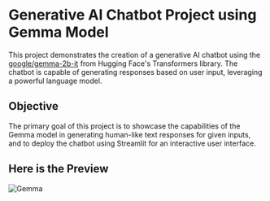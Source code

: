 # Generative AI Chatbot Project using Gemma Model

This project demonstrates the creation of a generative AI chatbot using the [google/gemma-2b-it](https://huggingface.co/google/gemma-2b-it) from Hugging Face's Transformers library. The chatbot is capable of generating responses based on user input, leveraging a powerful language model.

## Objective

The primary goal of this project is to showcase the capabilities of the Gemma model in generating human-like text responses for given inputs, and to deploy the chatbot using Streamlit for an interactive user interface.

## Here is the Preview

![Gemma](https://github.com/JawadGigyani/Generative-AI/assets/98108311/5ef42dd6-f23c-4ed4-972d-86a656c07427)
